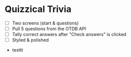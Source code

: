 # Quizzical Trivia

-   [ ] Two screens (start & questions)
-   [ ] Pull 5 questions from the OTDB API
-   [ ] Tally correct answers after "Check answers" is clicked
-   [ ] Styled & polished
-   testtt
